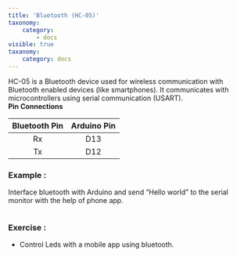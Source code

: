 ```yaml
---
title: 'Bluetooth (HC-05)'
taxonomy:
    category:
        - docs
visible: true
taxanomy:
    category: docs
---
```


HC-05 is a Bluetooth device used for wireless communication with Bluetooth enabled devices (like smartphones). It communicates with microcontrollers using serial communication (USART).  
**Pin Connections**  

| Bluetooth Pin | Arduino Pin |
| :-: | :-: |
| Rx | D13 |
| Tx | D12 |
### Example :
Interface bluetooth with Arduino and send “Hello world” to the serial monitor with the help of phone app.
```arduino
```
### Exercise :
+ Control Leds with a mobile app using bluetooth.